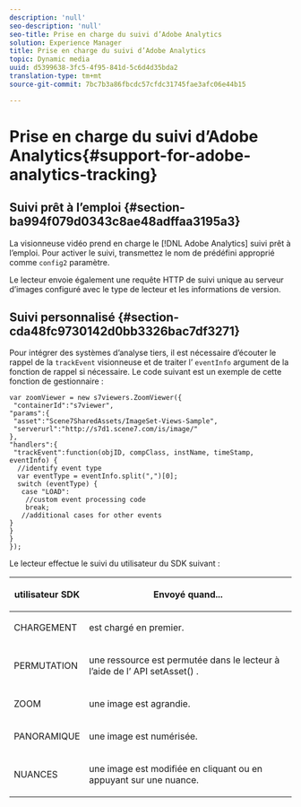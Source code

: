 ```yaml
---
description: 'null'
seo-description: 'null'
seo-title: Prise en charge du suivi d’Adobe Analytics
solution: Experience Manager
title: Prise en charge du suivi d’Adobe Analytics
topic: Dynamic media
uuid: d5399638-3fc5-4f95-841d-5c6d4d35bda2
translation-type: tm+mt
source-git-commit: 7bc7b3a86fbcdc57cfdc31745fae3afc06e44b15

---
```



# Prise en charge du suivi d’Adobe Analytics{#support-for-adobe-analytics-tracking}

## Suivi prêt à l’emploi {#section-ba994f079d0343c8ae48adffaa3195a3}

La visionneuse vidéo prend en charge le [!DNL Adobe Analytics] suivi prêt à l’emploi. Pour activer le suivi, transmettez le nom de  prédéfini approprié comme `config2` paramètre.

Le lecteur envoie également une requête HTTP de suivi unique au serveur d’images configuré avec le type de lecteur et les informations de version.

## Suivi personnalisé {#section-cda48fc9730142d0bb3326bac7df3271}

Pour intégrer des systèmes d’analyse tiers, il est nécessaire d’écouter le rappel de la `trackEvent` visionneuse et de traiter l’ `eventInfo` argument de la fonction de rappel si nécessaire. Le code suivant est un exemple de cette fonction de gestionnaire :

```
var zoomViewer = new s7viewers.ZoomViewer({ 
 "containerId":"s7viewer", 
"params":{ 
 "asset":"Scene7SharedAssets/ImageSet-Views-Sample", 
 "serverurl":"http://s7d1.scene7.com/is/image/" 
}, 
"handlers":{ 
 "trackEvent":function(objID, compClass, instName, timeStamp, eventInfo) { 
  //identify event type 
  var eventType = eventInfo.split(",")[0]; 
  switch (eventType) { 
   case "LOAD": 
    //custom event processing code 
    break; 
   //additional cases for other events 
} 
} 
} 
});
```

Le lecteur effectue le suivi du utilisateur du SDK suivant :

<table id="table_5D090E6614974D968E1A93B5727D859C"> 
 <thead> 
  <tr> 
   <th colname="col1" class="entry"> <p>utilisateur SDK  </p> </th> 
   <th colname="col2" class="entry"> <p>Envoyé quand... </p> </th> 
  </tr> 
 </thead>
 <tbody> 
  <tr> 
   <td colname="col1"> <p> <span class="codeph"> CHARGEMENT </span> </p> </td> 
   <td colname="col2"> <p>est chargé en premier. </p> </td> 
  </tr> 
  <tr> 
   <td colname="col1"> <p> <span class="codeph"> PERMUTATION </span> </p> </td> 
   <td colname="col2"> <p>une ressource est permutée dans le lecteur à l’aide de l’ <span class="codeph"> API setAsset() </span> . </p> </td> 
  </tr> 
  <tr> 
   <td colname="col1"> <p> <span class="codeph"> ZOOM </span> </p> </td> 
   <td colname="col2"> <p> une image est agrandie. </p> </td> 
  </tr> 
  <tr> 
   <td colname="col1"> <p> <span class="codeph"> PANORAMIQUE </span> </p> </td> 
   <td colname="col2"> <p>une image est numérisée. </p> </td> 
  </tr> 
  <tr> 
   <td colname="col1"> <p> <span class="codeph"> NUANCES </span> </p> </td> 
   <td colname="col2"> <p> une image est modifiée en cliquant ou en appuyant sur une nuance. </p> </td> 
  </tr> 
 </tbody> 
</table>

